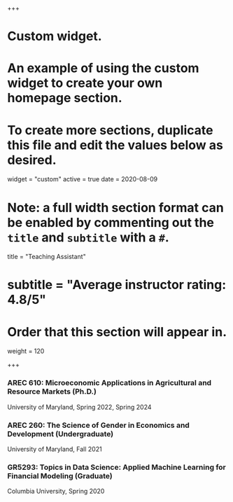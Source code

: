 +++
# Custom widget.
# An example of using the custom widget to create your own homepage section.
# To create more sections, duplicate this file and edit the values below as desired.
widget = "custom"
active = true
date = 2020-08-09

# Note: a full width section format can be enabled by commenting out the `title` and `subtitle` with a `#`.
title = "Teaching Assistant"
# subtitle = "Average instructor rating: 4.8/5"

# Order that this section will appear in.
weight = 120

+++

### AREC 610: Microeconomic Applications in Agricultural and Resource Markets (Ph.D.)
University of Maryland, Spring 2022, Spring 2024

### AREC 260: The Science of Gender in Economics and Development (Undergraduate)
University of Maryland, Fall 2021 

### GR5293: Topics in Data Science: Applied Machine Learning for Financial Modeling (Graduate) 
Columbia University, Spring 2020 

